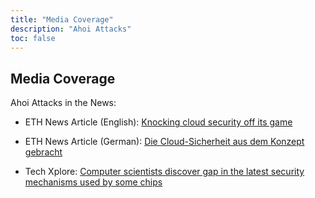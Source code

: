 ```yaml
---
title: "Media Coverage"
description: "Ahoi Attacks"
toc: false
---
```


## Media Coverage

Ahoi Attacks in the News:
- ETH News Article (English): [Knocking cloud security off its game](https://ethz.ch/en/news-und-veranstaltungen/eth-news/news/2024/04/knocking-cloud-security-off-its-game.html)
- ETH News Article (German): [Die Cloud-Sicherheit aus dem Konzept gebracht](https://ethz.ch/de/news-und-veranstaltungen/eth-news/news/2024/04/die-cloud-sicherheit-aus-dem-konzept-gebracht.html)

- Tech Xplore: [Computer scientists discover gap in the latest security mechanisms used by some chips
](https://techxplore.com/news/2024-04-scientists-gap-latest-mechanisms-chips.html)
